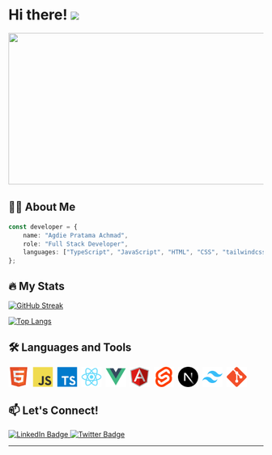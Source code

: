 # Hi there! <img src="https://media.giphy.com/media/hvRJCLFzcasrR4ia7z/giphy.gif" width="30px"/>

<div align="center">
  <img src="https://media.giphy.com/media/dWesBcTLavkZuG35MI/giphy.gif" width="600" height="300"/>
</div>

## 👨‍💻 About Me
```typescript
const developer = {
    name: "Agdie Pratama Achmad",
    role: "Full Stack Developer",
    languages: ["TypeScript", "JavaScript", "HTML", "CSS", "tailwindcss", "PHP", "lua", "python"],
};
```

## 🔥 My Stats
[![GitHub Streak](https://github-readme-streak-stats.herokuapp.com/?user=tamadev-99&theme=dark&background=000000)](https://git.io/streak-stats)

[![Top Langs](https://github-readme-stats.vercel.app/api/top-languages/?username=tamadev-99&layout=compact&theme=vision-friendly-dark)](https://github.com/anuraghazra/github-readme-stats)

## 🛠️ Languages and Tools
<div>
  <img src="https://github.com/devicons/devicon/blob/master/icons/html5/html5-original.svg" title="HTML5" alt="HTML5" width="40" height="40"/>&nbsp;
  <img src="https://github.com/devicons/devicon/blob/master/icons/javascript/javascript-original.svg" title="Javascript" alt="Javascript" width="40" height="40"/>&nbsp;
  <img src="https://github.com/devicons/devicon/blob/master/icons/typescript/typescript-original.svg" title="TypeScript" alt="TypeScript" width="40" height="40"/>&nbsp;
  <img src="https://github.com/devicons/devicon/blob/master/icons/react/react-original.svg" title="React" alt="React" width="40" height="40"/>&nbsp;
  <img src="https://github.com/devicons/devicon/blob/master/icons/vuejs/vuejs-original.svg" title="VueJS" alt="VueJS" width="40" height="40"/>&nbsp;
  <img src="https://github.com/devicons/devicon/blob/master/icons/angularjs/angularjs-original.svg" title="Angular" alt="Angular" width="40" height="40"/>&nbsp;
  <img src="https://github.com/devicons/devicon/blob/master/icons/svelte/svelte-original.svg" title="Svelte" alt="Svelte" width="40" height="40"/>&nbsp;
  <img src="https://github.com/devicons/devicon/blob/master/icons/nextjs/nextjs-original.svg" title="Next.js" alt="Next.js" width="40" height="40"/>&nbsp;
  <img src="https://github.com/devicons/devicon/blob/master/icons/tailwindcss/tailwindcss-original.svg" title="TailwindCSS" alt="TailwindCSS" width="40" height="40"/>&nbsp;
  <img src="https://github.com/devicons/devicon/blob/master/icons/git/git-original.svg" title="Git" alt="Git" width="40" height="40"/>
</div>

## 📫 Let's Connect!
<div id="badges">
  <a href="https://www.linkedin.com/in/agdiepratama">
    <img src="https://img.shields.io/badge/LinkedIn-blue?style=for-the-badge&logo=linkedin&logoColor=white" alt="LinkedIn Badge"/>
  </a>
  <a href="https://www.instagram.com/agdie.pratama">
    <img src="https://img.shields.io/badge/Instagram-blue?style=for-the-badge&logo=twitter&logoColor=white" alt="Twitter Badge"/>
  </a>
</div>

---
<div align="center">
  <img src="https://komarev.com/ghpvc/?username=tamadev-99&style=flat-square&color=blue" alt=""/>
</div>
